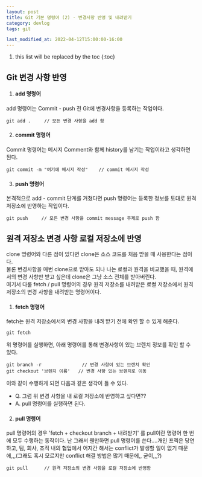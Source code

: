```yaml
---
layout: post
title: Git 기본 명령어 (2) - 변경사항 반영 및 내려받기
category: devlog
tags: git

last_modified_at: 2022-04-12T15:00:00-16:00
---
```


1. this list will be replaced by the toc
{:toc}

## Git 변경 사항 반영
1. #### add 명령어
add 명령어는 Commit - push 전 Git에 변경사항을 등록하는 작업이다.
~~~batch
git add .     // 모든 변경 사항을 add 함
~~~
  
2. #### commit 명령어
Commit 명령어는 메시지 Comment와 함께 history를 남기는 작업이라고 생각하면 된다.
~~~batch
git commit -m "여기에 메시지 작성"    // commit 메시지 작성
~~~

3. #### push 명령어
본격적으로 add - commit 단계를 거쳤다면 push 명령어는 등록한 정보를 토대로 원격 저장소에 반영하는 작업이다.
~~~batch
git push     // 모든 변경 사항을 commit message 주제로 push 함
~~~

## 원격 저장소 변경 사항 로컬 저장소에 반영
clone 명령어와 다른 점이 있다면 clone은 소스 코드를 처음 받을 때 사용한다는 점이다. <br>
물론 변경사항을 매번 clone으로 받아도 되나 나는 로컬과 원격을 비교했을 때, 원격에서의 변경 사항만 받고 싶은데 clone은 그냥 소스 전체를 받아버린다. <br>
여기서 다룰 fetch / pull 명령어의 경우 원격 저장소를 내려받은 로컬 저장소에서 원격 저장소의 변경 사항을 내려받는 명령어이다.

1. #### fetch 명령어
fetch는 원격 저장소에서의 변경 사항을 내려 받기 전에 확인 할 수 있게 해준다.
~~~batch
git fetch
~~~
위 명령어를 실행하면, 아래 명령어를 통해 변경사항이 있는 브렌치 정보를 확인 할 수 있다.
~~~batch
git branch -r               // 변경 사항이 있는 브렌치 확인
git checkout '브렌치 이름'   // 변경 사항 있는 브렌치로 이동
~~~

이와 같이 수행하게 되면 다음과 같은 생각이 들 수 있다.

+ Q. 그럼 위 변경 사항을 내 로컬 저장소에 반영하고 싶다면??
+ A. pull 명령어를 실행하면 된다.

2. #### pull 명령어
pull 명령어의 경우 'fetch + checkout branch + 내려받기' 를 pull이란 명령어 한 번에 모두 수행하는 동작이다.
난 그래서 웬만하면 pull 명령어를 쓴다....개인 프젝은 당연하고, 팀, 회사, 조직 내의 협업에서 어지간 해서는 conflict가 발생할 일이 없기 때문에,,,(그래도 혹시 모르지만 conflict 해결 방법은 많기 때문에,, 굳이,,,?)
~~~batch
git pull      // 원격 저장소의 변경 사항을 로컬 저장소에 반영함
~~~